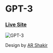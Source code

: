 # GPT-3
### [Live Site](https://tender-pike-304ece.netlify.app/)

![GPT-3](https://i.ibb.co/Q65fWNL/gpt3-ikong.png)

Design by [AR Shakir](https://www.arshakir.com/)


